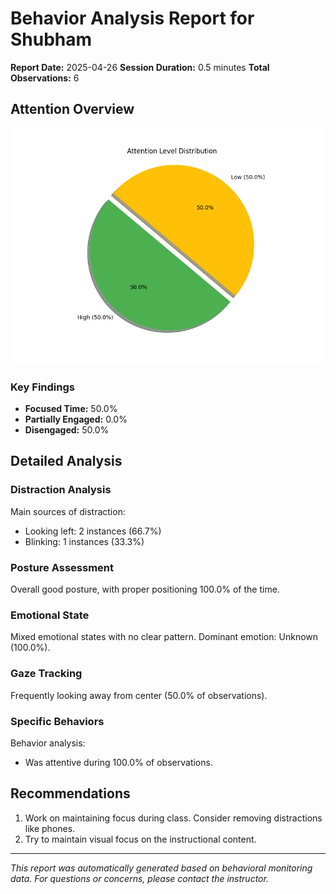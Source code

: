 # Behavior Analysis Report for Shubham

**Report Date:** 2025-04-26
**Session Duration:** 0.5 minutes
**Total Observations:** 6

## Attention Overview

![Attention Distribution](attention_chart.png)

### Key Findings

- **Focused Time:** 50.0%
- **Partially Engaged:** 0.0%
- **Disengaged:** 50.0%

## Detailed Analysis

### Distraction Analysis

Main sources of distraction:
- Looking left: 2 instances (66.7%)
- Blinking: 1 instances (33.3%)


### Posture Assessment

Overall good posture, with proper positioning 100.0% of the time.

### Emotional State

Mixed emotional states with no clear pattern. Dominant emotion: Unknown (100.0%).

### Gaze Tracking

Frequently looking away from center (50.0% of observations).

### Specific Behaviors

Behavior analysis:
- Was attentive during 100.0% of observations.


## Recommendations

1. Work on maintaining focus during class. Consider removing distractions like phones.
2. Try to maintain visual focus on the instructional content.


---
*This report was automatically generated based on behavioral monitoring data.*
*For questions or concerns, please contact the instructor.*
